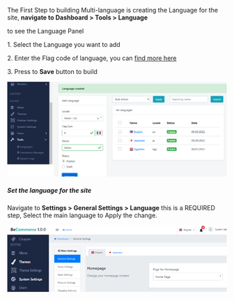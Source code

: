 The First Step to building Multi-language is creating the Language for the site, **navigate to Dashboard &gt; Tools &gt; Language**

to see the Language Panel

1\. Select the Language you want to add

2\. Enter the Flag code of language, you can [find more here](https://flagicons.lipis.dev/)

3\. Press to **Save** button to build

![](/assets/images/be-language-manager/4a9e37cfbb383074a58c3e6f492ff1ac.png)

##### Set the language for the site

Navigate to **Settings &gt; General Settings &gt; Language** this is a REQUIRED step, Select the main language to Apply the change.

![](/assets/images/be-language-manager/318e588d0e799179c756c16a188e83af.png)